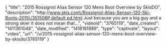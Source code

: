 {
    "title": "2015 Rossignol Alias Sensor 120 Mens Boot Overview by SkisDO",
    "description": "http:\/\/www.skis.com\/Rossignol-Alias-Sensor-120-Ski-Boots-2015\/351508P,default,pd.html Just because you are a big guy and a strong skier it does not mean that...",
    "videoid": "3765119",
    "date_created": "1411361048",
    "date_modified": "1418181989",
    "type": "captivate",
    "layout": "video",
    "url": "\/v\/2015-rossignol-alias-sensor-120-mens-boot-overview-by-skisdo\/3765119"
}